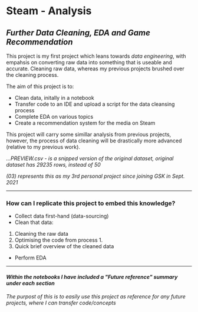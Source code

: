 # Steam - Analysis
## *Further Data Cleaning, EDA and Game Recommendation*

This project is my first project which leans towards *data engineering*, with empahsis on converting raw data into something that is useable and accurate. Cleaning raw data, whereas my previous projects brushed over the cleaning process.

The aim of this project is to:
- Clean data, initally in a notebook
- Transfer code to an IDE and upload a script for the data cleansing process
- Complete EDA on various topics
- Create a recommendation system for the media on Steam

This project will carry some simillar analysis from previous projects, however, the process of data cleaning will be drastically more advanced (relative to my previous work).

*...PREVIEW.csv - is a snipped version of the original dataset, original dataset has 29235 rows, instead of 50*

*(03) represents this as my 3rd personal project since joining GSK in Sept. 2021*

___________________________________________________________________________________________________________________________________________________________________________________

### How can I replicate this project to embed this knowledge?

- Collect data first-hand (data-sourcing)
- Clean that data:
1) Cleaning the raw data
2) Optimising the code from process 1.
3) Quick brief overview of the cleaned data
- Perform EDA

___________________________________________________________________________________________________________________________________________________________________________________

#### *Within the notebooks I have included a "Future reference" summary under each section*

*The purpost of this is to easily use this project as reference for any future projects, where I can transfer code/concepts*
